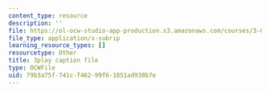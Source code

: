 ```yaml
---
content_type: resource
description: ''
file: https://ol-ocw-studio-app-production.s3.amazonaws.com/courses/3-021j-introduction-to-modeling-and-simulation-spring-2012/79b3a75f741cf46299f61851ad938b7e_bf5IWKhSWRo.srt
file_type: application/x-subrip
learning_resource_types: []
resourcetype: Other
title: 3play caption file
type: OCWFile
uid: 79b3a75f-741c-f462-99f6-1851ad938b7e
---
```

